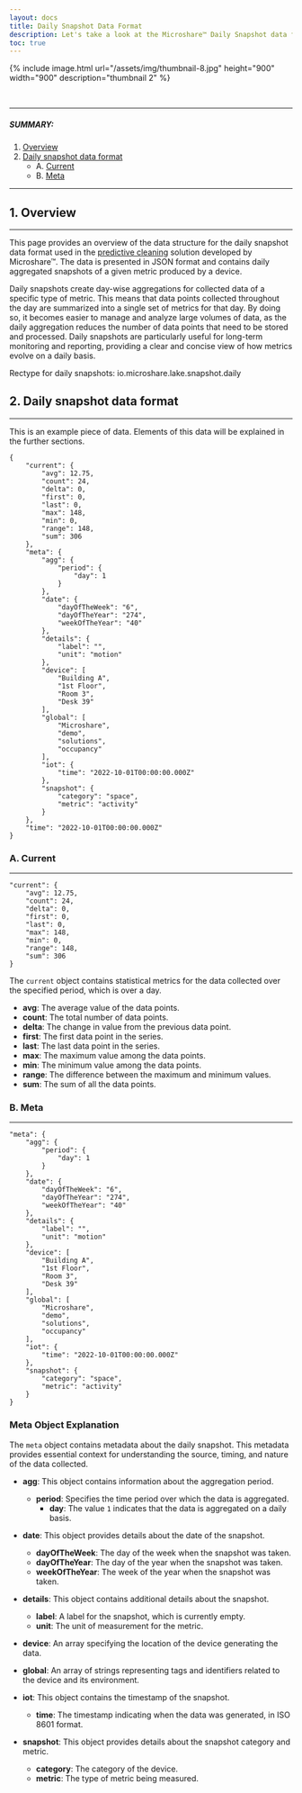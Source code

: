 ```yaml
---
layout: docs
title: Daily Snapshot Data Format
description: Let's take a look at the Microshare™ Daily Snapshot data format
toc: true
---
```


{% include image.html url="/assets/img/thumbnail-8.jpg" height="900" width="900" description="thumbnail 2" %}


<br>

---------------------------------------

##### SUMMARY: 

1. [Overview](./#1-overview)
2. [Daily snapshot data format](./#2-daily-snapshot-data-format)
    - A. [Current](./#a-current)
    - B. [Meta](./#b-meta)

---------------------------------------

## 1. Overview
---------------------------------------
This page provides an overview of the data structure for the daily snapshot data format used in the [predictive cleaning](https://www.microshare.io/eversmart-predictive-cleaning/) solution developed by Microshare™. The data is presented in JSON format and contains daily aggregated snapshots of a given metric produced by a device.

Daily snapshots create day-wise aggregations for collected data of a specific type of metric. This means that data points collected throughout the day are summarized into a single set of metrics for that day. By doing so, it becomes easier to manage and analyze large volumes of data, as the daily aggregation reduces the number of data points that need to be stored and processed. Daily snapshots are particularly useful for long-term monitoring and reporting, providing a clear and concise view of how metrics evolve on a daily basis.

Rectype for daily snapshots: io.microshare.lake.snapshot.daily

## 2. Daily snapshot data format
---------------------------------------
This is an example piece of data. Elements of this data will be explained in the further sections.

```
{
    "current": {
        "avg": 12.75,
        "count": 24,
        "delta": 0,
        "first": 0,
        "last": 0,
        "max": 148,
        "min": 0,
        "range": 148,
        "sum": 306
    },
    "meta": {
        "agg": {
            "period": {
                "day": 1
            }
        },
        "date": {
            "dayOfTheWeek": "6",
            "dayOfTheYear": "274",
            "weekOfTheYear": "40"
        },
        "details": {
            "label": "",
            "unit": "motion"
        },
        "device": [
            "Building A",
            "1st Floor",
            "Room 3",
            "Desk 39"
        ],
        "global": [
            "Microshare",
            "demo",
            "solutions",
            "occupancy"
        ],
        "iot": {
            "time": "2022-10-01T00:00:00.000Z"
        },
        "snapshot": {
            "category": "space",
            "metric": "activity"
        }
    },
    "time": "2022-10-01T00:00:00.000Z"
}
```

### A. Current
---------------------------------------

```
"current": {
    "avg": 12.75,
    "count": 24,
    "delta": 0,
    "first": 0,
    "last": 0,
    "max": 148,
    "min": 0,
    "range": 148,
    "sum": 306
}
```

The `current` object contains statistical metrics for the data collected over the specified period, which is over a day.

- **avg**: The average value of the data points.
- **count**: The total number of data points.
- **delta**: The change in value from the previous data point.
- **first**: The first data point in the series.
- **last**: The last data point in the series.
- **max**: The maximum value among the data points.
- **min**: The minimum value among the data points.
- **range**: The difference between the maximum and minimum values.
- **sum**: The sum of all the data points.

### B. Meta
---------------------------------------

```
"meta": {
    "agg": {
        "period": {
            "day": 1
        }
    },
    "date": {
        "dayOfTheWeek": "6",
        "dayOfTheYear": "274",
        "weekOfTheYear": "40"
    },
    "details": {
        "label": "",
        "unit": "motion"
    },
    "device": [
        "Building A",
        "1st Floor",
        "Room 3",
        "Desk 39"
    ],
    "global": [
        "Microshare",
        "demo",
        "solutions",
        "occupancy"
    ],
    "iot": {
        "time": "2022-10-01T00:00:00.000Z"
    },
    "snapshot": {
        "category": "space",
        "metric": "activity"
    }
}
```

### Meta Object Explanation

The `meta` object contains metadata about the daily snapshot. This metadata provides essential context for understanding the source, timing, and nature of the data collected.

- **agg**: This object contains information about the aggregation period.
  - **period**: Specifies the time period over which the data is aggregated.
    - **day**: The value `1` indicates that the data is aggregated on a daily basis.

- **date**: This object provides details about the date of the snapshot.
  - **dayOfTheWeek**: The day of the week when the snapshot was taken.
  - **dayOfTheYear**: The day of the year when the snapshot was taken.
  - **weekOfTheYear**: The week of the year when the snapshot was taken.

- **details**: This object contains additional details about the snapshot.
  - **label**: A label for the snapshot, which is currently empty.
  - **unit**: The unit of measurement for the metric.

- **device**: An array specifying the location of the device generating the data.

- **global**: An array of strings representing tags and identifiers related to the device and its environment.

- **iot**: This object contains the timestamp of the snapshot.
  - **time**: The timestamp indicating when the data was generated, in ISO 8601 format.

- **snapshot**: This object provides details about the snapshot category and metric.
  - **category**: The category of the device.
  - **metric**: The type of metric being measured.
